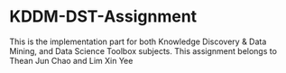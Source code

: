 # KDDM-DST-Assignment
This is the implementation part for both Knowledge Discovery &amp; Data Mining, and Data Science Toolbox subjects. This assignment belongs to Thean Jun Chao and Lim Xin Yee
